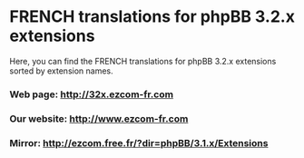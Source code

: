 # FRENCH translations for phpBB 3.2.x extensions
Here, you can find the FRENCH translations for phpBB 3.2.x extensions sorted by extension names.

### Web page: http://32x.ezcom-fr.com

### Our website: http://www.ezcom-fr.com

### Mirror: http://ezcom.free.fr/?dir=phpBB/3.1.x/Extensions
